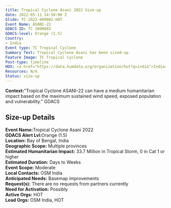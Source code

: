 ```yaml
---
title: Tropical Cyclone Asani 2022 Size-up
date: 2022-05-11 14:50:00 Z
Glide: TC-2022-000002-HOT
Event Name: ASANI-22
GDACS ID: TC 1000883
GDACS-level: Orange (1.5)
Country:
- India
Event type: TC Tropical Cyclone
Summary Text: Tropical Cyclone Asani has been sized-up.
Feature Image: TC Tropical Cyclone
Post-type: timeline
HDX: <a href="https://data.humdata.org/organization/hot?q=india">India</a>
Resources: N/A
Status: size-up
---
```


<strong>Context:</strong>"Tropical Cyclone ASANI-22 can have a medium humanitarian impact based on the maximum sustained wind speed, exposed population and vulnerability."<be> GDACS

<h2>Size-up Details</h2>

<strong>Event Name:</strong>Tropical Cyclone Asani 2022<br>
<strong>GDACS Alert Lvl:</strong>Orange (1.5)<br>
<strong>Location:</strong>  Bay of Bengal, India<br>
<strong>Geographic Scope:</strong> Multiple provinces<br>
<strong>Estimated Humanitarian Impact:</strong> 33.7 Million in Tropical Storm, 0 in Cat 1 or higher <br>
<strong>Estimated Duration:</strong> Days to Weeks<br>
<strong>Event Scope:</strong> Moderate<br>
<strong>Local Contacts:</strong> OSM India<br>
<strong>Anticipated Needs:</strong> Basemap improvements<br>
<strong>Request(s):</strong> There are no requests from partners currently<br>
<strong>Need for Activation:</strong> Possibly<br>
<strong>Active Orgs:</strong> HOT<br>
<strong>Lead Orgs:</strong> OSM India, HOT<br>
